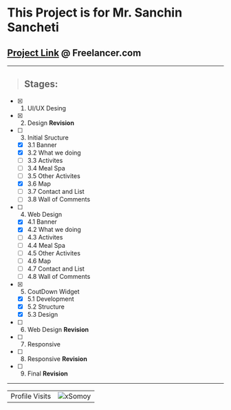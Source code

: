 # This Project is for Mr. Sanchin Sancheti
 ## [Project Link](https://www.freelancer.com/contest/build-me-a-home-page-for-an-event-page-2221147) @ Freelancer.com
---
 > ## Stages:
- [x] 1. UI/UX Desing 
- [x] 2. Design **Revision**
- [ ] 3. Initial Sructure
  - [x] 3.1 Banner 
  - [x] 3.2 What we doing
  - [ ] 3.3 Activites
  - [ ] 3.4 Meal Spa
  - [ ] 3.5 Other Activites
  - [x] 3.6 Map
  - [ ] 3.7 Contact and List
  - [ ] 3.8 Wall of Comments
- [ ] 4. Web Design
  - [x] 4.1 Banner 
  - [x] 4.2 What we doing
  - [ ] 4.3 Activites
  - [ ] 4.4 Meal Spa
  - [ ] 4.5 Other Activites
  - [ ] 4.6 Map
  - [ ] 4.7 Contact and List
  - [ ] 4.8 Wall of Comments
- [x] 5. CoutDown Widget
  - [x] 5.1 Development
  - [x] 5.2 Structure
  - [x] 5.3 Design
- [ ] 6. Web Design **Revision**
- [ ] 7. Responsive
- [ ] 8. Responsive **Revision**
- [ ] 9. Final **Revision**

*** 
<!-- visitor counter -->
<table aligh="center">
  <tr>
    <td>Profile Visits</td>
    <td><img src="https://profile-counter.glitch.me/xsomoy/count.svg" alt="xSomoy" /></td>
  </tr>
</table>
